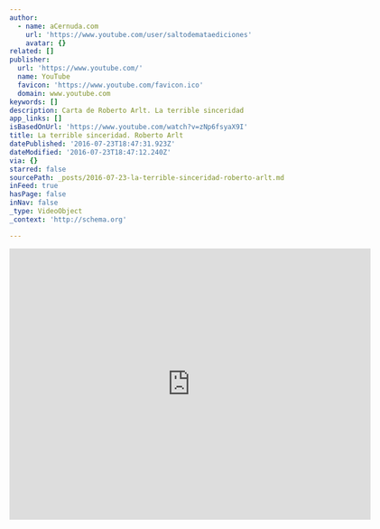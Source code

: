 ```yaml
---
author:
  - name: aCernuda.com
    url: 'https://www.youtube.com/user/saltodemataediciones'
    avatar: {}
related: []
publisher:
  url: 'https://www.youtube.com/'
  name: YouTube
  favicon: 'https://www.youtube.com/favicon.ico'
  domain: www.youtube.com
keywords: []
description: Carta de Roberto Arlt. La terrible sinceridad
app_links: []
isBasedOnUrl: 'https://www.youtube.com/watch?v=zNp6fsyaX9I'
title: La terrible sinceridad. Roberto Arlt
datePublished: '2016-07-23T18:47:31.923Z'
dateModified: '2016-07-23T18:47:12.240Z'
via: {}
starred: false
sourcePath: _posts/2016-07-23-la-terrible-sinceridad-roberto-arlt.md
inFeed: true
hasPage: false
inNav: false
_type: VideoObject
_context: 'http://schema.org'

---
```

<iframe src="https://cdn.embedly.com/widgets/media.html?src=https%3A%2F%2Fwww.youtube.com%2Fembed%2FzNp6fsyaX9I%3Ffeature%3Doembed&amp;url=http%3A%2F%2Fwww.youtube.com%2Fwatch%3Fv%3DzNp6fsyaX9I&amp;image=https%3A%2F%2Fi.ytimg.com%2Fvi%2FzNp6fsyaX9I%2Fhqdefault.jpg&amp;key=b7d04c9b404c499eba89ee7072e1c4f7&amp;type=text%2Fhtml&amp;schema=youtube" width="640" height="480" scrolling="no" frameborder="0" allowfullscreen="" style=""></iframe>